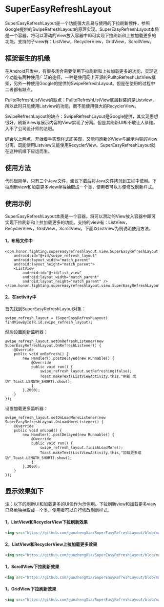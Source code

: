 # SuperEasyRefreshLayout

SuperEasyRefreshLayout是一个功能强大且易与使用的下拉刷新控件，参照Google提供的SwipeRefreshLayout的原理实现。SuperEasyRefreshLayout本质是一个容器，将可以滑动的View放入容器中即可实现下拉刷新和上拉加载更多的功能。支持的子view有：ListView，RecyclerView，GridView，ScrollView。

## 框架诞生的机缘

在Android开发中，有很多场合需要使用下拉刷新和上拉加载更多的功能，实现这个功能有两种使用广泛的途径，一种是使用网上开源的PulltoRefreshListView框架，另外一种使用Google的提供的SwipeRefreshLayout。但是在使用的过程中二者都有缺点。

PulltoRefreshListView的缺点：PulltoRefreshListView底层封装的是Listview，所以此时只能使用Listview的功能，而不能使用强大的RecyclerView。

SwipeRefreshLayout的缺点：SwipeRefreshLayout是Google提供，其实现思想很好，刷新View与展示内容的View实现了分离。但是其刷新UI却不敢让人恭维，入不了公司设计师的法眼。

综合以上两点，开始着手实现样式即美观，又能将刷新的View与展示内容的View分离，既能使用Listview又能使用RecyclerView。SuperEasyRefreshLayout就在这种机缘下应运而生。

## 使用方法

代码很简单，只有三个Java文件，建议下载后将Java文件拷贝到工程中使用。下拉刷新view和加载更多view单独抽取成一个类，使用者可以方便修改刷新样式。

## 使用示例

SuperEasyRefreshLayout本质是一个容器，将可以滑动的View放入容器中即可实现下拉刷新和上拉加载更多的功能。支持的view有：ListView，RecyclerView，GridView，ScrollView。下面以ListView为例说明使用方法。

#### 1，布局文件中

```
<com.honor.fighting.supereasyrefreshlayout.view.SuperEasyRefreshLayout
    android:id="@+id/swipe_refresh_layout"
    android:layout_width="match_parent"
    android:layout_height="match_parent">
    <ListView
        android:id="@+id/list_view"
        android:layout_width="match_parent"
        android:layout_height="match_parent" />
</com.honor.fighting.supereasyrefreshlayout.view.SuperEasyRefreshLayout>
```

#### 2，在activity中

首先找到SuperEasyRefreshLayout对象：

```
swipe_refresh_layout = (SuperEasyRefreshLayout) findViewById(R.id.swipe_refresh_layout);
```

然后设置刷新监听器：

```
swipe_refresh_layout.setOnRefreshListener(new SuperEasyRefreshLayout.OnRefreshListener() {
    @Override
    public void onRefresh() {
        new Handler().postDelayed(new Runnable() {
            @Override
            public void run() {
                swipe_refresh_layout.setRefreshing(false);
                Toast.makeText(ListViewActivity.this,"刷新 成功",Toast.LENGTH_SHORT).show();
            }
        },2000);
    }
});
```

设置加载更多监听器：

```
swipe_refresh_layout.setOnLoadMoreListener(new SuperEasyRefreshLayout.OnLoadMoreListener() {
    @Override
    public void onLoad() {
        new Handler().postDelayed(new Runnable() {
            @Override
            public void run() {
                swipe_refresh_layout.finishLoadMore();
                Toast.makeText(ListViewActivity.this,"加载更多成功",Toast.LENGTH_SHORT).show();
            }
        },2000);
    }
});
```

## 显示效果如下

注：以下的刷新UI和加载更多的UI仅作为示例用。下拉刷新view和加载更多view已经单独抽取成一个类，使用者可以自行修改刷新样式。

#### 1，ListView和RecyclerView下拉刷新效果

```html
<img src="https://github.com/guozhengXia/SuperEasyRefreshLayout/blob/master/sample01.png" style="zoom:50%" />
```

#### 2，ListView和RecyclerView上拉加载更多效果

```html
<img src="https://github.com/guozhengXia/SuperEasyRefreshLayout/blob/master/sample02.png" style="zoom:50%" />
```

#### 1，ScrollView下拉刷新效果

```html
<img src="https://github.com/guozhengXia/SuperEasyRefreshLayout/blob/master/sample03.png" style="zoom:50%" />
```

#### 1，GridView下拉刷新效果

```html
<img src="https://github.com/guozhengXia/SuperEasyRefreshLayout/blob/master/sample04.png" style="zoom:50%" />
```










